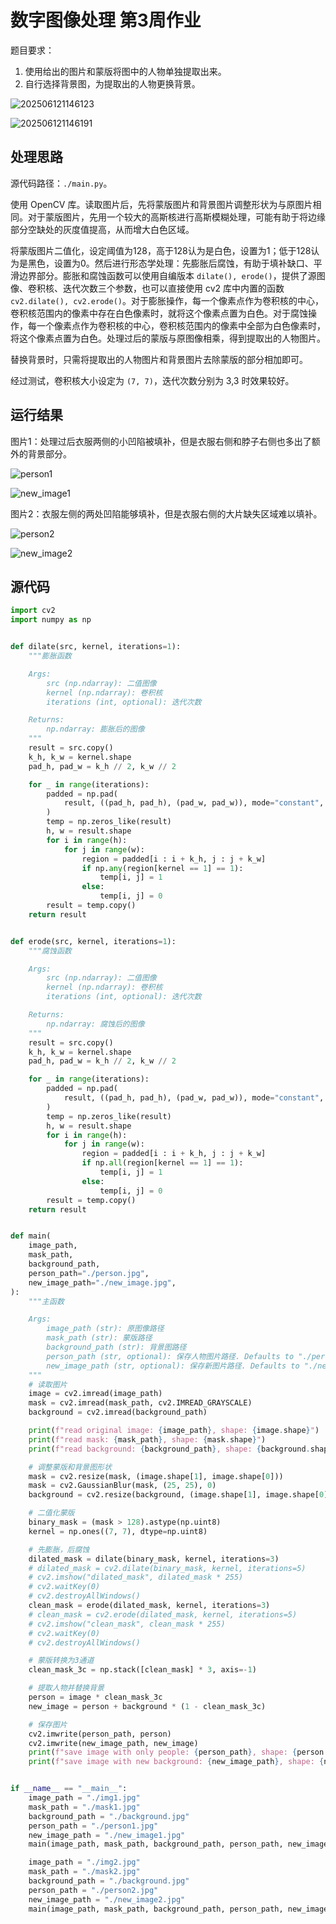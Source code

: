 # 数字图像处理 第3周作业

题目要求：

1. 使用给出的图片和蒙版将图中的人物单独提取出来。
2. 自行选择背景图，为提取出的人物更换背景。

![202506121146123](https://cdn.jsdelivr.net/gh/DerrickMarcus/picgo-image/images/202506121146123.png)

![202506121146191](https://cdn.jsdelivr.net/gh/DerrickMarcus/picgo-image/images/202506121146191.png)

## 处理思路

源代码路径：`./main.py`。

使用 OpenCV 库。读取图片后，先将蒙版图片和背景图片调整形状为与原图片相同。对于蒙版图片，先用一个较大的高斯核进行高斯模糊处理，可能有助于将边缘部分空缺处的灰度值提高，从而增大白色区域。

将蒙版图片二值化，设定阈值为128，高于128认为是白色，设置为1；低于128认为是黑色，设置为0。然后进行形态学处理：先膨胀后腐蚀，有助于填补缺口、平滑边界部分。膨胀和腐蚀函数可以使用自编版本 `dilate(), erode()`，提供了源图像、卷积核、迭代次数三个参数，也可以直接使用 cv2 库中内置的函数 `cv2.dilate(), cv2.erode()`。对于膨胀操作，每一个像素点作为卷积核的中心，卷积核范围内的像素中存在白色像素时，就将这个像素点置为白色。对于腐蚀操作，每一个像素点作为卷积核的中心，卷积核范围内的像素中全部为白色像素时，将这个像素点置为白色。处理过后的蒙版与原图像相乘，得到提取出的人物图片。

替换背景时，只需将提取出的人物图片和背景图片去除蒙版的部分相加即可。

经过测试，卷积核大小设定为 `(7, 7)`，迭代次数分别为 3,3 时效果较好。

## 运行结果

图片1：处理过后衣服两侧的小凹陷被填补，但是衣服右侧和脖子右侧也多出了额外的背景部分。

![person1](https://cdn.jsdelivr.net/gh/DerrickMarcus/picgo_image/images/person1.jpg)

![new_image1](https://cdn.jsdelivr.net/gh/DerrickMarcus/picgo_image/images/new_image1.jpg)

图片2：衣服左侧的两处凹陷能够填补，但是衣服右侧的大片缺失区域难以填补。

![person2](https://cdn.jsdelivr.net/gh/DerrickMarcus/picgo_image/images/person2.jpg)

![new_image2](https://cdn.jsdelivr.net/gh/DerrickMarcus/picgo_image/images/new_image2.jpg)

## 源代码

```py
import cv2
import numpy as np


def dilate(src, kernel, iterations=1):
    """膨胀函数

    Args:
        src (np.ndarray): 二值图像
        kernel (np.ndarray): 卷积核
        iterations (int, optional): 迭代次数

    Returns:
        np.ndarray: 膨胀后的图像
    """
    result = src.copy()
    k_h, k_w = kernel.shape
    pad_h, pad_w = k_h // 2, k_w // 2

    for _ in range(iterations):
        padded = np.pad(
            result, ((pad_h, pad_h), (pad_w, pad_w)), mode="constant", constant_values=0
        )
        temp = np.zeros_like(result)
        h, w = result.shape
        for i in range(h):
            for j in range(w):
                region = padded[i : i + k_h, j : j + k_w]
                if np.any(region[kernel == 1] == 1):
                    temp[i, j] = 1
                else:
                    temp[i, j] = 0
        result = temp.copy()
    return result


def erode(src, kernel, iterations=1):
    """腐蚀函数

    Args:
        src (np.ndarray): 二值图像
        kernel (np.ndarray): 卷积核
        iterations (int, optional): 迭代次数

    Returns:
        np.ndarray: 腐蚀后的图像
    """
    result = src.copy()
    k_h, k_w = kernel.shape
    pad_h, pad_w = k_h // 2, k_w // 2

    for _ in range(iterations):
        padded = np.pad(
            result, ((pad_h, pad_h), (pad_w, pad_w)), mode="constant", constant_values=1
        )
        temp = np.zeros_like(result)
        h, w = result.shape
        for i in range(h):
            for j in range(w):
                region = padded[i : i + k_h, j : j + k_w]
                if np.all(region[kernel == 1] == 1):
                    temp[i, j] = 1
                else:
                    temp[i, j] = 0
        result = temp.copy()
    return result


def main(
    image_path,
    mask_path,
    background_path,
    person_path="./person.jpg",
    new_image_path="./new_image.jpg",
):
    """主函数

    Args:
        image_path (str): 原图像路径
        mask_path (str): 蒙版路径
        background_path (str): 背景图路径
        person_path (str, optional): 保存人物图片路径. Defaults to "./person.jpg".
        new_image_path (str, optional): 保存新图片路径. Defaults to "./new_image.jpg".
    """
    # 读取图片
    image = cv2.imread(image_path)
    mask = cv2.imread(mask_path, cv2.IMREAD_GRAYSCALE)
    background = cv2.imread(background_path)

    print(f"read original image: {image_path}, shape: {image.shape}")
    print(f"read mask: {mask_path}, shape: {mask.shape}")
    print(f"read background: {background_path}, shape: {background.shape}")

    # 调整蒙版和背景图形状
    mask = cv2.resize(mask, (image.shape[1], image.shape[0]))
    mask = cv2.GaussianBlur(mask, (25, 25), 0)
    background = cv2.resize(background, (image.shape[1], image.shape[0]))

    # 二值化蒙版
    binary_mask = (mask > 128).astype(np.uint8)
    kernel = np.ones((7, 7), dtype=np.uint8)

    # 先膨胀，后腐蚀
    dilated_mask = dilate(binary_mask, kernel, iterations=3)
    # dilated_mask = cv2.dilate(binary_mask, kernel, iterations=5)
    # cv2.imshow("dilated_mask", dilated_mask * 255)
    # cv2.waitKey(0)
    # cv2.destroyAllWindows()
    clean_mask = erode(dilated_mask, kernel, iterations=3)
    # clean_mask = cv2.erode(dilated_mask, kernel, iterations=5)
    # cv2.imshow("clean_mask", clean_mask * 255)
    # cv2.waitKey(0)
    # cv2.destroyAllWindows()

    # 蒙版转换为3通道
    clean_mask_3c = np.stack([clean_mask] * 3, axis=-1)

    # 提取人物并替换背景
    person = image * clean_mask_3c
    new_image = person + background * (1 - clean_mask_3c)

    # 保存图片
    cv2.imwrite(person_path, person)
    cv2.imwrite(new_image_path, new_image)
    print(f"save image with only people: {person_path}, shape: {person.shape}")
    print(f"save image with new background: {new_image_path}, shape: {new_image.shape}")


if __name__ == "__main__":
    image_path = "./img1.jpg"
    mask_path = "./mask1.jpg"
    background_path = "./background.jpg"
    person_path = "./person1.jpg"
    new_image_path = "./new_image1.jpg"
    main(image_path, mask_path, background_path, person_path, new_image_path)

    image_path = "./img2.jpg"
    mask_path = "./mask2.jpg"
    background_path = "./background.jpg"
    person_path = "./person2.jpg"
    new_image_path = "./new_image2.jpg"
    main(image_path, mask_path, background_path, person_path, new_image_path)

```
